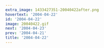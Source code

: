 ```yaml
---
extra_image: 1433427351-20040422after.png
hovertext: '2004-04-22'
id: '2004-04-22'
image: 20040422.gif
next: '2004-04-23'
prev: '2004-04-21'
title: '2004-04-22'
---
```

